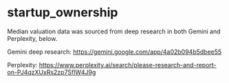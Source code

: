# startup_ownership

Median valuation data was sourced from deep research in both Gemini and Perplexity, below.

Gemini deep research: https://gemini.google.com/app/4a02b094b5dbee55

Perplexity: https://www.perplexity.ai/search/please-research-and-report-on-PJ4qzXUxRs2zp7SflW4J9g
